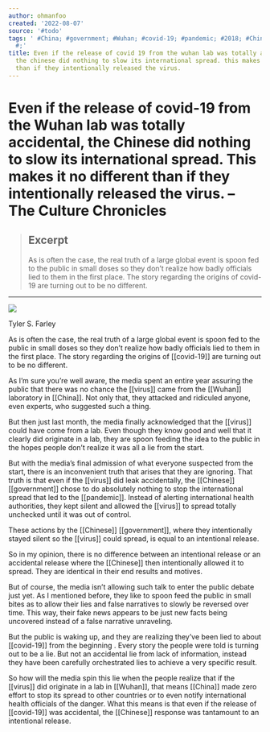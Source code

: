 ```yaml
---
author: ohmanfoo
created: '2022-08-07'
source: '#todo'
tags: ' #China; #government; #Wuhan; #covid-19; #pandemic; #2018; #Chinese; #virus;
  #;'
title: Even if the release of covid 19 from the wuhan lab was totally accidental,
  the chinese did nothing to slow its international spread. this makes it no different
  than if they intentionally released the virus.
---
```


# Even if the release of covid-19 from the Wuhan lab was totally accidental, the Chinese did nothing to slow its international spread. This makes it no different than if they intentionally released the virus. – The Culture Chronicles

> ## Excerpt
> As is often the case, the real truth of a large global event is spoon fed to the public in small doses so they don’t realize how badly officials lied to them in the first place. The story regarding the origins of covid-19 are turning out to be no different.

---
![](http://theculturechronicles.com/wp-content/uploads/[[2018]]/08/pic5.jpg)

Tyler S. Farley

As is often the case, the real truth of a large global event is spoon fed to the public in small doses so they don’t realize how badly officials lied to them in the first place. The story regarding the origins of [[covid-19]] are turning out to be no different.

As I’m sure you’re well aware, the media spent an entire year assuring the public that there was no chance the [[virus]] came from the [[Wuhan]] laboratory in [[China]]. Not only that, they attacked and ridiculed anyone, even experts, who suggested such a thing.

But then just last month, the media finally acknowledged that the [[virus]] could have come from a lab. Even though they know good and well that it clearly did originate in a lab, they are spoon feeding the idea to the public in the hopes people don’t realize it was all a lie from the start.

But with the media’s final admission of what everyone suspected from the start, there is an inconvenient truth that arises that they are ignoring. That truth is that even if the [[virus]] did leak accidentally, the [[Chinese]] [[government]] chose to do absolutely nothing to stop the international spread that led to the [[pandemic]]. Instead of alerting international health authorities, they kept silent and allowed the [[virus]] to spread totally unchecked until it was out of control.

These actions by the [[Chinese]] [[government]], where they intentionally stayed silent so the [[virus]] could spread, is equal to an intentional release.

So in my opinion, there is no difference between an intentional release or an accidental release where the [[Chinese]] then intentionally allowed it to spread. They are identical in their end results and motives.

But of course, the media isn’t allowing such talk to enter the public debate just yet. As I mentioned before, they like to spoon feed the public in small bites as to allow their lies and false narratives to slowly be reversed over time. This way, their fake news appears to be just new facts being uncovered instead of a false narrative unraveling.

But the public is waking up, and they are realizing they’ve been lied to about [[covid-19]] from the beginning . Every story the people were told is turning out to be a lie. But not an accidental lie from lack of information, instead they have been carefully orchestrated lies to achieve a very specific result.

So how will the media spin this lie when the people realize that if the [[virus]] did originate in a lab in [[Wuhan]], that means [[China]] made zero effort to stop its spread to other countries or to even notify international health officials of the danger. What this means is that even if the release of [[covid-19]] was accidental, the [[Chinese]] response was tantamount to an intentional release.